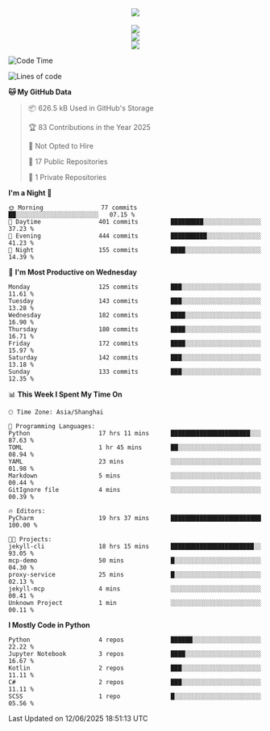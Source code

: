 <div align="center">
  <img src="https://readme-typing-svg.demolab.com?font=Zhi+Mang+Xing&size=40&pause=1000&color=000000&center=true&vCenter=true&lines=Baymax%E5%B0%8F%E6%8C%AF;Hello%20World"/><br/>
  <br/>
  <img src="https://skillicons.dev/icons?i=java,kotlin,python,c,cpp,html,css,javascript" /><br/>
  <img src="https://skillicons.dev/icons?i=spring,vue,pytorch,maven,gradle,mysql,sqlite,linux" /><br/>
  <img src="https://skillicons.dev/icons?i=idea,pycharm,webstorm,androidstudio,vscode,git,vim,md" /><br/>
</div>

<!--START_SECTION:waka-->
![Code Time](http://img.shields.io/badge/Code%20Time-998%20hrs%2051%20mins-blue)

![Lines of code](https://img.shields.io/badge/From%20Hello%20World%20I%27ve%20Written-6.1%20million%20lines%20of%20code-blue)

**🐱 My GitHub Data** 

> 📦 626.5 kB Used in GitHub's Storage 
 > 
> 🏆 83 Contributions in the Year 2025
 > 
> 🚫 Not Opted to Hire
 > 
> 📜 17 Public Repositories 
 > 
> 🔑 1 Private Repositories 
 > 
**I'm a Night 🦉** 

```text
🌞 Morning                77 commits          ██░░░░░░░░░░░░░░░░░░░░░░░   07.15 % 
🌆 Daytime                401 commits         █████████░░░░░░░░░░░░░░░░   37.23 % 
🌃 Evening                444 commits         ██████████░░░░░░░░░░░░░░░   41.23 % 
🌙 Night                  155 commits         ████░░░░░░░░░░░░░░░░░░░░░   14.39 % 
```
📅 **I'm Most Productive on Wednesday** 

```text
Monday                   125 commits         ███░░░░░░░░░░░░░░░░░░░░░░   11.61 % 
Tuesday                  143 commits         ███░░░░░░░░░░░░░░░░░░░░░░   13.28 % 
Wednesday                182 commits         ████░░░░░░░░░░░░░░░░░░░░░   16.90 % 
Thursday                 180 commits         ████░░░░░░░░░░░░░░░░░░░░░   16.71 % 
Friday                   172 commits         ████░░░░░░░░░░░░░░░░░░░░░   15.97 % 
Saturday                 142 commits         ███░░░░░░░░░░░░░░░░░░░░░░   13.18 % 
Sunday                   133 commits         ███░░░░░░░░░░░░░░░░░░░░░░   12.35 % 
```


📊 **This Week I Spent My Time On** 

```text
🕑︎ Time Zone: Asia/Shanghai

💬 Programming Languages: 
Python                   17 hrs 11 mins      ██████████████████████░░░   87.63 % 
TOML                     1 hr 45 mins        ██░░░░░░░░░░░░░░░░░░░░░░░   08.94 % 
YAML                     23 mins             ░░░░░░░░░░░░░░░░░░░░░░░░░   01.98 % 
Markdown                 5 mins              ░░░░░░░░░░░░░░░░░░░░░░░░░   00.44 % 
GitIgnore file           4 mins              ░░░░░░░░░░░░░░░░░░░░░░░░░   00.39 % 

🔥 Editors: 
PyCharm                  19 hrs 37 mins      █████████████████████████   100.00 % 

🐱‍💻 Projects: 
jekyll-cli               18 hrs 15 mins      ███████████████████████░░   93.05 % 
mcp-demo                 50 mins             █░░░░░░░░░░░░░░░░░░░░░░░░   04.30 % 
proxy-service            25 mins             █░░░░░░░░░░░░░░░░░░░░░░░░   02.13 % 
jekyll-mcp               4 mins              ░░░░░░░░░░░░░░░░░░░░░░░░░   00.41 % 
Unknown Project          1 min               ░░░░░░░░░░░░░░░░░░░░░░░░░   00.11 % 
```

**I Mostly Code in Python** 

```text
Python                   4 repos             ██████░░░░░░░░░░░░░░░░░░░   22.22 % 
Jupyter Notebook         3 repos             ████░░░░░░░░░░░░░░░░░░░░░   16.67 % 
Kotlin                   2 repos             ███░░░░░░░░░░░░░░░░░░░░░░   11.11 % 
C#                       2 repos             ███░░░░░░░░░░░░░░░░░░░░░░   11.11 % 
SCSS                     1 repo              █░░░░░░░░░░░░░░░░░░░░░░░░   05.56 % 
```




 Last Updated on 12/06/2025 18:51:13 UTC
<!--END_SECTION:waka-->





